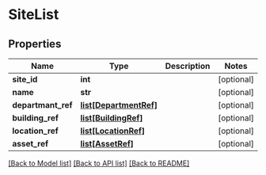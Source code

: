 # SiteList

## Properties
Name | Type | Description | Notes
------------ | ------------- | ------------- | -------------
**site_id** | **int** |  | [optional] 
**name** | **str** |  | [optional] 
**departmant_ref** | [**list[DepartmentRef]**](DepartmentRef.md) |  | [optional] 
**building_ref** | [**list[BuildingRef]**](BuildingRef.md) |  | [optional] 
**location_ref** | [**list[LocationRef]**](LocationRef.md) |  | [optional] 
**asset_ref** | [**list[AssetRef]**](AssetRef.md) |  | [optional] 

[[Back to Model list]](../README.md#documentation-for-models) [[Back to API list]](../README.md#documentation-for-api-endpoints) [[Back to README]](../README.md)

